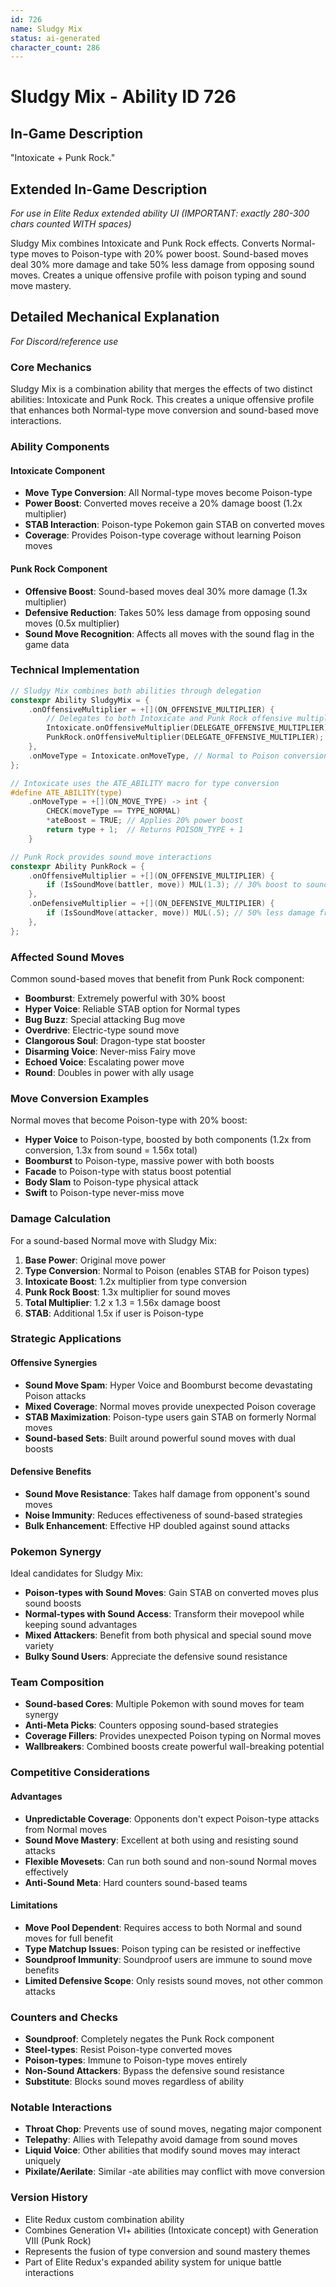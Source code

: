 ```yaml
---
id: 726
name: Sludgy Mix
status: ai-generated
character_count: 286
---
```


# Sludgy Mix - Ability ID 726

## In-Game Description
"Intoxicate + Punk Rock."

## Extended In-Game Description
*For use in Elite Redux extended ability UI (IMPORTANT: exactly 280-300 chars counted WITH spaces)*

Sludgy Mix combines Intoxicate and Punk Rock effects. Converts Normal-type moves to Poison-type with 20% power boost. Sound-based moves deal 30% more damage and take 50% less damage from opposing sound moves. Creates a unique offensive profile with poison typing and sound move mastery.

## Detailed Mechanical Explanation
*For Discord/reference use*

### Core Mechanics
Sludgy Mix is a combination ability that merges the effects of two distinct abilities: Intoxicate and Punk Rock. This creates a unique offensive profile that enhances both Normal-type move conversion and sound-based move interactions.

### Ability Components

#### Intoxicate Component
- **Move Type Conversion**: All Normal-type moves become Poison-type
- **Power Boost**: Converted moves receive a 20% damage boost (1.2x multiplier)
- **STAB Interaction**: Poison-type Pokemon gain STAB on converted moves
- **Coverage**: Provides Poison-type coverage without learning Poison moves

#### Punk Rock Component
- **Offensive Boost**: Sound-based moves deal 30% more damage (1.3x multiplier)
- **Defensive Reduction**: Takes 50% less damage from opposing sound moves (0.5x multiplier)
- **Sound Move Recognition**: Affects all moves with the sound flag in the game data

### Technical Implementation
```c
// Sludgy Mix combines both abilities through delegation
constexpr Ability SludgyMix = {
    .onOffensiveMultiplier = +[](ON_OFFENSIVE_MULTIPLIER) {
        // Delegates to both Intoxicate and Punk Rock offensive multipliers
        Intoxicate.onOffensiveMultiplier(DELEGATE_OFFENSIVE_MULTIPLIER);
        PunkRock.onOffensiveMultiplier(DELEGATE_OFFENSIVE_MULTIPLIER);
    },
    .onMoveType = Intoxicate.onMoveType, // Normal to Poison conversion
};

// Intoxicate uses the ATE_ABILITY macro for type conversion
#define ATE_ABILITY(type)
    .onMoveType = +[](ON_MOVE_TYPE) -> int {
        CHECK(moveType == TYPE_NORMAL)
        *ateBoost = TRUE; // Applies 20% power boost
        return type + 1;  // Returns POISON_TYPE + 1
    }

// Punk Rock provides sound move interactions
constexpr Ability PunkRock = {
    .onOffensiveMultiplier = +[](ON_OFFENSIVE_MULTIPLIER) {
        if (IsSoundMove(battler, move)) MUL(1.3); // 30% boost to sound moves
    },
    .onDefensiveMultiplier = +[](ON_DEFENSIVE_MULTIPLIER) {
        if (IsSoundMove(attacker, move)) MUL(.5); // 50% less damage from sound moves
    },
};
```

### Affected Sound Moves
Common sound-based moves that benefit from Punk Rock component:
- **Boomburst**: Extremely powerful with 30% boost
- **Hyper Voice**: Reliable STAB option for Normal types
- **Bug Buzz**: Special attacking Bug move
- **Overdrive**: Electric-type sound move
- **Clangorous Soul**: Dragon-type stat booster
- **Disarming Voice**: Never-miss Fairy move
- **Echoed Voice**: Escalating power move
- **Round**: Doubles in power with ally usage

### Move Conversion Examples
Normal moves that become Poison-type with 20% boost:
- **Hyper Voice** to Poison-type, boosted by both components (1.2x from conversion, 1.3x from sound = 1.56x total)
- **Boomburst** to Poison-type, massive power with both boosts
- **Facade** to Poison-type with status boost potential
- **Body Slam** to Poison-type physical attack
- **Swift** to Poison-type never-miss move

### Damage Calculation
For a sound-based Normal move with Sludgy Mix:
1. **Base Power**: Original move power
2. **Type Conversion**: Normal to Poison (enables STAB for Poison types)
3. **Intoxicate Boost**: 1.2x multiplier from type conversion
4. **Punk Rock Boost**: 1.3x multiplier for sound moves
5. **Total Multiplier**: 1.2 x 1.3 = 1.56x damage boost
6. **STAB**: Additional 1.5x if user is Poison-type

### Strategic Applications

#### Offensive Synergies
- **Sound Move Spam**: Hyper Voice and Boomburst become devastating Poison attacks
- **Mixed Coverage**: Normal moves provide unexpected Poison coverage
- **STAB Maximization**: Poison-type users gain STAB on formerly Normal moves
- **Sound-based Sets**: Built around powerful sound moves with dual boosts

#### Defensive Benefits
- **Sound Move Resistance**: Takes half damage from opponent's sound moves
- **Noise Immunity**: Reduces effectiveness of sound-based strategies
- **Bulk Enhancement**: Effective HP doubled against sound attacks

### Pokemon Synergy
Ideal candidates for Sludgy Mix:
- **Poison-types with Sound Moves**: Gain STAB on converted moves plus sound boosts
- **Normal-types with Sound Access**: Transform their movepool while keeping sound advantages
- **Mixed Attackers**: Benefit from both physical and special sound move variety
- **Bulky Sound Users**: Appreciate the defensive sound resistance

### Team Composition
- **Sound-based Cores**: Multiple Pokemon with sound moves for team synergy
- **Anti-Meta Picks**: Counters opposing sound-based strategies
- **Coverage Fillers**: Provides unexpected Poison typing on Normal moves
- **Wallbreakers**: Combined boosts create powerful wall-breaking potential

### Competitive Considerations

#### Advantages
- **Unpredictable Coverage**: Opponents don't expect Poison-type attacks from Normal moves
- **Sound Move Mastery**: Excellent at both using and resisting sound attacks
- **Flexible Movesets**: Can run both sound and non-sound Normal moves effectively
- **Anti-Sound Meta**: Hard counters sound-based teams

#### Limitations
- **Move Pool Dependent**: Requires access to both Normal and sound moves for full benefit
- **Type Matchup Issues**: Poison typing can be resisted or ineffective
- **Soundproof Immunity**: Soundproof users are immune to sound move benefits
- **Limited Defensive Scope**: Only resists sound moves, not other common attacks

### Counters and Checks
- **Soundproof**: Completely negates the Punk Rock component
- **Steel-types**: Resist Poison-type converted moves
- **Poison-types**: Immune to Poison-type moves entirely
- **Non-Sound Attackers**: Bypass the defensive sound resistance
- **Substitute**: Blocks sound moves regardless of ability

### Notable Interactions
- **Throat Chop**: Prevents use of sound moves, negating major component
- **Telepathy**: Allies with Telepathy avoid damage from sound moves
- **Liquid Voice**: Other abilities that modify sound moves may interact uniquely  
- **Pixilate/Aerilate**: Similar -ate abilities may conflict with move conversion

### Version History
- Elite Redux custom combination ability
- Combines Generation VI+ abilities (Intoxicate concept) with Generation VIII (Punk Rock)
- Represents the fusion of type conversion and sound mastery themes
- Part of Elite Redux's expanded ability system for unique battle interactions